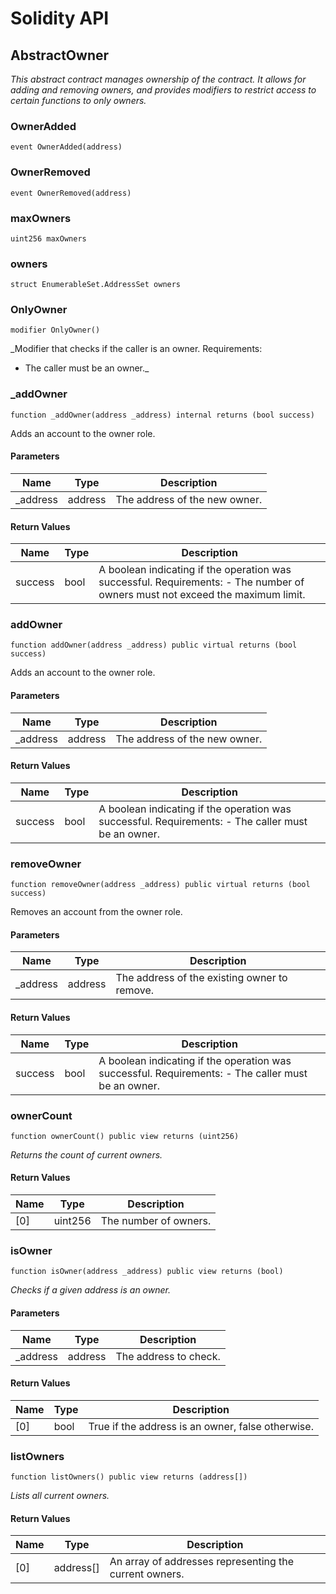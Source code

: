 # Solidity API

## AbstractOwner

_This abstract contract manages ownership of the contract. It allows for adding and removing
owners, and provides modifiers to restrict access to certain functions to only owners._

### OwnerAdded

```solidity
event OwnerAdded(address)
```

### OwnerRemoved

```solidity
event OwnerRemoved(address)
```

### maxOwners

```solidity
uint256 maxOwners
```

### owners

```solidity
struct EnumerableSet.AddressSet owners
```

### OnlyOwner

```solidity
modifier OnlyOwner()
```

_Modifier that checks if the caller is an owner.
Requirements:
- The caller must be an owner._

### _addOwner

```solidity
function _addOwner(address _address) internal returns (bool success)
```

Adds an account to the owner role.

#### Parameters

| Name | Type | Description |
| ---- | ---- | ----------- |
| _address | address | The address of the new owner. |

#### Return Values

| Name | Type | Description |
| ---- | ---- | ----------- |
| success | bool | A boolean indicating if the operation was successful. Requirements: - The number of owners must not exceed the maximum limit. |

### addOwner

```solidity
function addOwner(address _address) public virtual returns (bool success)
```

Adds an account to the owner role.

#### Parameters

| Name | Type | Description |
| ---- | ---- | ----------- |
| _address | address | The address of the new owner. |

#### Return Values

| Name | Type | Description |
| ---- | ---- | ----------- |
| success | bool | A boolean indicating if the operation was successful. Requirements: - The caller must be an owner. |

### removeOwner

```solidity
function removeOwner(address _address) public virtual returns (bool success)
```

Removes an account from the owner role.

#### Parameters

| Name | Type | Description |
| ---- | ---- | ----------- |
| _address | address | The address of the existing owner to remove. |

#### Return Values

| Name | Type | Description |
| ---- | ---- | ----------- |
| success | bool | A boolean indicating if the operation was successful. Requirements: - The caller must be an owner. |

### ownerCount

```solidity
function ownerCount() public view returns (uint256)
```

_Returns the count of current owners._

#### Return Values

| Name | Type | Description |
| ---- | ---- | ----------- |
| [0] | uint256 | The number of owners. |

### isOwner

```solidity
function isOwner(address _address) public view returns (bool)
```

_Checks if a given address is an owner._

#### Parameters

| Name | Type | Description |
| ---- | ---- | ----------- |
| _address | address | The address to check. |

#### Return Values

| Name | Type | Description |
| ---- | ---- | ----------- |
| [0] | bool | True if the address is an owner, false otherwise. |

### listOwners

```solidity
function listOwners() public view returns (address[])
```

_Lists all current owners._

#### Return Values

| Name | Type | Description |
| ---- | ---- | ----------- |
| [0] | address[] | An array of addresses representing the current owners. |

